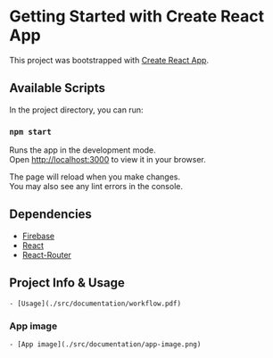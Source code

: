 # Getting Started with Create React App

This project was bootstrapped with [Create React App](https://github.com/facebook/create-react-app).

## Available Scripts

In the project directory, you can run:

### `npm start`

Runs the app in the development mode.\
Open [http://localhost:3000](http://localhost:3000) to view it in your browser.

The page will reload when you make changes.\
You may also see any lint errors in the console.

## Dependencies

- [Firebase](https://firebase.google.com/docs/web/setup)
- [React](https://reactjs.org/)
- [React-Router](https://reacttraining.com/react-router/web/guides/quick-start)

## Project Info & Usage

    - [Usage](./src/documentation/workflow.pdf)    

### App image

    - [App image](./src/documentation/app-image.png)
